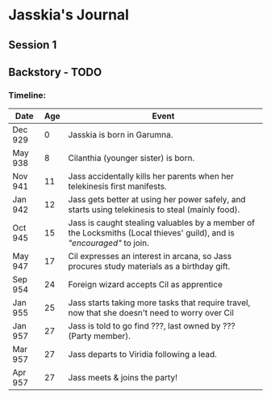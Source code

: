 # Jasskia's Journal
## Session 1

## Backstory - TODO
### Timeline:
| Date    | Age | Event |
|---------|-----|-------|
| Dec 929 |   0 | Jasskia is born in Garumna.
| May 938 |   8 | Cilanthia (younger sister) is born. 
| Nov 941 |  11 | Jass accidentally kills her parents when her telekinesis first manifests.
| Jan 942 |  12 | Jass gets better at using her power safely, and starts using telekinesis to steal (mainly food).
| Oct 945 |  15 | Jass is caught stealing valuables by a member of the Locksmiths (Local thieves' guild), and is *"encouraged"* to join. 
| May 947 |  17 | Cil expresses an interest in arcana, so Jass procures study materials as a birthday gift.
| Sep 954 |  24 | Foreign wizard accepts Cil as apprentice
| Jan 955 |  25 | Jass starts taking more tasks that require travel, now that she doesn't need to worry over Cil
| Jan 957 |  27 | Jass is told to go find ???, last owned by ??? (Party member).
| Mar 957 |  27 | Jass departs to Viridia following a lead.
| Apr 957 |  27 | Jass meets & joins the party!
